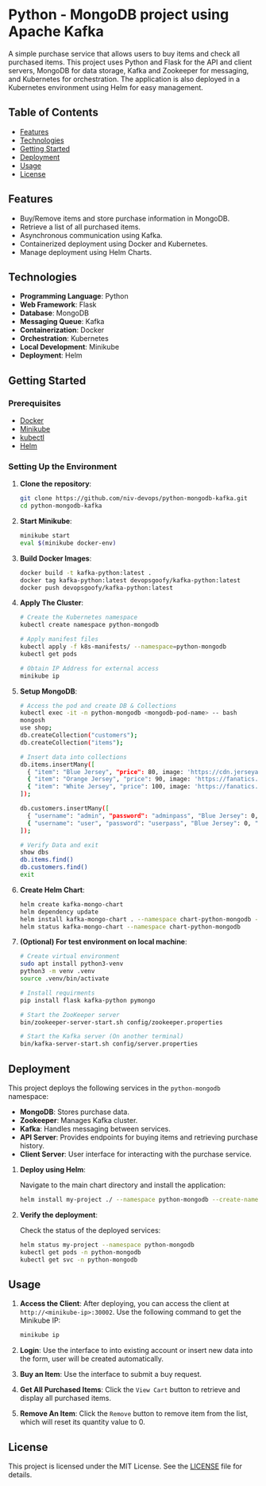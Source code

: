 # Python - MongoDB project using Apache Kafka

A simple purchase service that allows users to buy items and check all purchased items. This project uses Python and Flask for the API and client servers, MongoDB for data storage, Kafka and Zookeeper for messaging, and Kubernetes for orchestration. The application is also deployed in a Kubernetes environment using Helm for easy management.

## Table of Contents

- [Features](#features)
- [Technologies](#technologies)
- [Getting Started](#getting-started)
- [Deployment](#deployment)
- [Usage](#usage)
- [License](#license)

## Features

- Buy/Remove items and store purchase information in MongoDB.
- Retrieve a list of all purchased items.
- Asynchronous communication using Kafka.
- Containerized deployment using Docker and Kubernetes.
- Manage deployment using Helm Charts.

## Technologies

- **Programming Language**: Python
- **Web Framework**: Flask
- **Database**: MongoDB
- **Messaging Queue**: Kafka
- **Containerization**: Docker
- **Orchestration**: Kubernetes
- **Local Development**: Minikube
- **Deployment**: Helm

## Getting Started

### Prerequisites

- [Docker](https://www.docker.com/get-started)
- [Minikube](https://minikube.sigs.k8s.io/docs/start/)
- [kubectl](https://kubernetes.io/docs/tasks/tools/install-kubectl/)
- [Helm](https://helm.sh/docs/intro/install/)

### Setting Up the Environment

1. **Clone the repository**:
   ```bash
   git clone https://github.com/niv-devops/python-mongodb-kafka.git
   cd python-mongodb-kafka
   ```

2. **Start Minikube**:
   ```bash
   minikube start
   eval $(minikube docker-env)
   ```

3. **Build Docker Images**:
   ```bash
   docker build -t kafka-python:latest .
   docker tag kafka-python:latest devopsgoofy/kafka-python:latest
   docker push devopsgoofy/kafka-python:latest
   ```

4. **Apply The Cluster**:
   ```bash
   # Create the Kubernetes namespace
   kubectl create namespace python-mongodb
   
   # Apply manifest files
   kubectl apply -f k8s-manifests/ --namespace=python-mongodb
   kubectl get pods
   
   # Obtain IP Address for external access
   minikube ip
   ```

5. **Setup MongoDB**:
   ```bash
   # Access the pod and create DB & Collections
   kubectl exec -it -n python-mongodb <mongodb-pod-name> -- bash
   mongosh
   use shop;
   db.createCollection("customers");
   db.createCollection("items");

   # Insert data into collections
   db.items.insertMany([
     { "item": "Blue Jersey", "price": 80, image: 'https://cdn.jerseyaz.com/wp-content/uploads/2024/04/gexdimzsguAdgmjugCAtmnrxgexdambqgaxdkmjrgaAdqmrwgCxtkmztgexdknjt-510x510.jpeg' },
     { "item": "Orange Jersey", "price": 90, image: 'https://fanatics.frgimages.com/denver-broncos/youth-denver-broncos-peyton-manning-nike-orange-team-color-game-jersey_pi787000_altimages_ff_787747alt1_full.jpg?_hv=2&w=900' },
     { "item": "White Jersey", "price": 100, image: 'https://fanatics.frgimages.com/denver-broncos/youth-denver-broncos-peyton-manning-nike-white-game-jersey_pi787000_altimages_ff_787753alt1_full.jpg?_hv=2&w=900' }
   ]);

   db.customers.insertMany([
     { "username": "admin", "password": "adminpass", "Blue Jersey": 0, "Orange Jersey": 0, "White Jersey": 0 },
     { "username": "user", "password": "userpass", "Blue Jersey": 0, "Orange Jersey": 0, "White Jersey": 0 }
   ]);

   # Verify Data and exit
   show dbs
   db.items.find()
   db.customers.find()
   exit
   ```

6. **Create Helm Chart**:
   ```bash
   helm create kafka-mongo-chart
   helm dependency update
   helm install kafka-mongo-chart . --namespace chart-python-mongodb --create-namespace
   helm status kafka-mongo-chart --namespace chart-python-mongodb
   ```

7. **(Optional) For test environment on local machine**:
   ```bash
   # Create virtual environment
   sudo apt install python3-venv
   python3 -m venv .venv
   source .venv/bin/activate

   # Install requirments
   pip install flask kafka-python pymongo

   # Start the ZooKeeper server
   bin/zookeeper-server-start.sh config/zookeeper.properties

   # Start the Kafka server (On another terminal)
   bin/kafka-server-start.sh config/server.properties
   ```

## Deployment

This project deploys the following services in the `python-mongodb` namespace:

- **MongoDB**: Stores purchase data.
- **Zookeeper**: Manages Kafka cluster.
- **Kafka**: Handles messaging between services.
- **API Server**: Provides endpoints for buying items and retrieving purchase history.
- **Client Server**: User interface for interacting with the purchase service.

1. **Deploy using Helm**:

   Navigate to the main chart directory and install the application:

   ```bash
   helm install my-project ./ --namespace python-mongodb --create-namespace
   ```

2. **Verify the deployment**:

   Check the status of the deployed services:

   ```bash
   helm status my-project --namespace python-mongodb
   kubectl get pods -n python-mongodb
   kubectl get svc -n python-mongodb
   ```

## Usage

1. **Access the Client**:
   After deploying, you can access the client at `http://<minikube-ip>:30002`. Use the following command to get the Minikube IP:
   ```bash
   minikube ip
   ```

2. **Login**:
   Use the interface to into existing account or insert new data into the form, user will be created automatically.

2. **Buy an Item**:
   Use the interface to submit a buy request.

3. **Get All Purchased Items**:
   Click the `View Cart` button to retrieve and display all purchased items.

4. **Remove An Item**:
   Click the `Remove` button to remove item from the list, which will reset its quantity value to 0.

## License

This project is licensed under the MIT License. See the [LICENSE](LICENSE) file for details.
